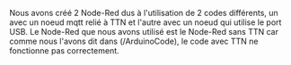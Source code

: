 Nous avons créé 2 Node-Red dus à l'utilisation de 2 codes différents, un avec un noeud mqtt relié à TTN et l'autre avec un noeud qui utilise le port USB.
Le Node-Red que nous avons utilisé est le Node-Red sans TTN car comme nous l'avons dit dans (/ArduinoCode), le code avec TTN ne fonctionne pas correctement.
